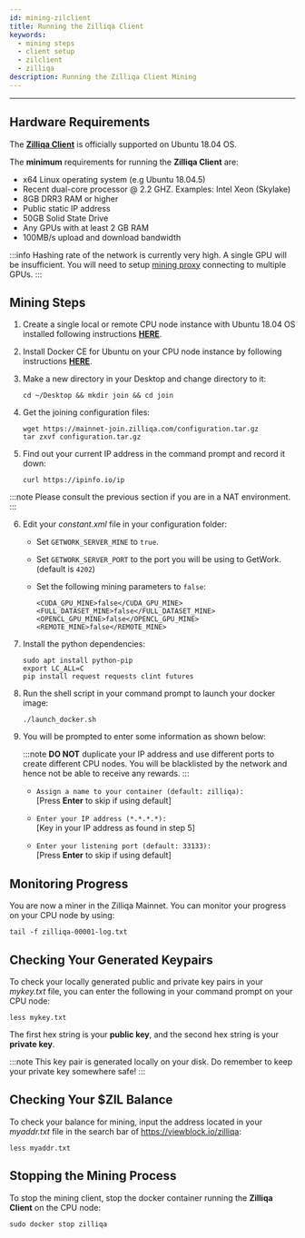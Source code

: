 ```yaml
---
id: mining-zilclient
title: Running the Zilliqa Client
keywords:
  - mining steps
  - client setup
  - zilclient
  - zilliqa
description: Running the Zilliqa Client Mining
---
```


---

## Hardware Requirements

The [**Zilliqa Client**](https://github.com/Zilliqa/zilliqa) is officially supported on Ubuntu 18.04 OS.

The **minimum** requirements for running the **Zilliqa Client** are:

- x64 Linux operating system (e.g Ubuntu 18.04.5)
- Recent dual-core processor @ 2.2 GHZ. Examples: Intel Xeon (Skylake)
- 8GB DRR3 RAM or higher
- Public static IP address
- 50GB Solid State Drive
- Any GPUs with at least 2 GB RAM
- 100MB/s upload and download bandwidth

:::info
Hashing rate of the network is currently very high. A single GPU will be insufficient. You will need to setup [mining proxy](mining-proxy.mdx) connecting to multiple GPUs.
:::

## Mining Steps

1. Create a single local or remote CPU node instance with Ubuntu 18.04 OS installed following instructions [**HERE**](http://releases.ubuntu.com/bionic/).

2. Install Docker CE for Ubuntu on your CPU node instance by following instructions [**HERE**](https://docs.docker.com/install/linux/docker-ce/ubuntu/).

3. Make a new directory in your Desktop and change directory to it:

   ```shell
   cd ~/Desktop && mkdir join && cd join
   ```

4. Get the joining configuration files:

   ```shell
   wget https://mainnet-join.zilliqa.com/configuration.tar.gz
   tar zxvf configuration.tar.gz
   ```

5. Find out your current IP address in the command prompt and record it down:

   ```shell
   curl https://ipinfo.io/ip
   ```

:::note
Please consult the previous section if you are in a NAT environment.
:::

6. Edit your _constant.xml_ file in your configuration folder:

   - Set `GETWORK_SERVER_MINE` to `true`.
   - Set `GETWORK_SERVER_PORT` to the port you will be using to GetWork. (default is `4202`)
   - Set the following mining parameters to `false`:

     ```shell
     <CUDA_GPU_MINE>false</CUDA_GPU_MINE>
     <FULL_DATASET_MINE>false</FULL_DATASET_MINE>
     <OPENCL_GPU_MINE>false</OPENCL_GPU_MINE>
     <REMOTE_MINE>false</REMOTE_MINE>
     ```

7. Install the python dependencies:

   ```shell
   sudo apt install python-pip
   export LC_ALL=C
   pip install request requests clint futures
   ```

8. Run the shell script in your command prompt to launch your docker image:

   ```shell
   ./launch_docker.sh
   ```

9. You will be prompted to enter some information as shown below:

   :::note
   **DO NOT** duplicate your IP address and use different ports to create different CPU nodes. You will be blacklisted by the network and hence not be able to receive any rewards.
   :::

   - `Assign a name to your container (default: zilliqa):` <br/> [Press **Enter** to skip if using default]

   - `Enter your IP address (*.*.*.*):` <br/> [Key in your IP address as found in step 5]

   - `Enter your listening port (default: 33133):` <br/> [Press **Enter** to skip if using default]

## Monitoring Progress

You are now a miner in the Zilliqa Mainnet. You can monitor your progress on your CPU node by using:

```shell
tail -f zilliqa-00001-log.txt
```

## Checking Your Generated Keypairs

To check your locally generated public and private key pairs in your _mykey.txt_ file, you can enter the following in your command prompt on your CPU node:

```shell
less mykey.txt
```

The first hex string is your **public key**, and the second hex string is your **private key**.

:::note
This key pair is generated locally on your disk. Do remember to keep your private key somewhere safe!
:::

## Checking Your $ZIL Balance

To check your balance for mining, input the address located in your _myaddr.txt_ file in the search bar of https://viewblock.io/zilliqa:

```shell
less myaddr.txt
```

## Stopping the Mining Process

To stop the mining client, stop the docker container running the **Zilliqa Client** on the CPU node:

```shell
sudo docker stop zilliqa
```
